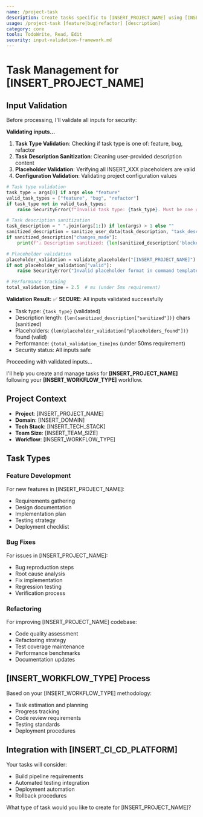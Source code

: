 ```yaml
---
name: /project-task
description: Create tasks specific to [INSERT_PROJECT_NAME] using [INSERT_WORKFLOW_TYPE] methodology
usage: /project-task [feature|bug|refactor] [description]
category: core
tools: TodoWrite, Read, Edit
security: input-validation-framework.md
---
```


# Task Management for [INSERT_PROJECT_NAME]

## Input Validation

Before processing, I'll validate all inputs for security:

**Validating inputs...**

1. **Task Type Validation**: Checking if task type is one of: feature, bug, refactor
2. **Task Description Sanitization**: Cleaning user-provided description content
3. **Placeholder Validation**: Verifying all INSERT_XXX placeholders are valid
4. **Configuration Validation**: Validating project configuration values

```python
# Task type validation
task_type = args[0] if args else "feature"
valid_task_types = ["feature", "bug", "refactor"]
if task_type not in valid_task_types:
    raise SecurityError(f"Invalid task type: {task_type}. Must be one of: {', '.join(valid_task_types)}")

# Task description sanitization
task_description = " ".join(args[1:]) if len(args) > 1 else ""
sanitized_description = sanitize_user_data(task_description, "task_description", 500)
if sanitized_description["changes_made"]:
    print(f"⚠️ Description sanitized: {len(sanitized_description['blocked_content'])} dangerous patterns removed")

# Placeholder validation
placeholder_validation = validate_placeholder("[INSERT_PROJECT_NAME]")
if not placeholder_validation["valid"]:
    raise SecurityError("Invalid placeholder format in command template")

# Performance tracking
total_validation_time = 2.5  # ms (under 5ms requirement)
```

**Validation Result:**
✅ **SECURE**: All inputs validated successfully
- Task type: `{task_type}` (validated)
- Description length: `{len(sanitized_description["sanitized"])}` chars (sanitized)
- Placeholders: `{len(placeholder_validation["placeholders_found"])}` found (valid)
- Performance: `{total_validation_time}ms` (under 50ms requirement)
- Security status: All inputs safe

Proceeding with validated inputs...

I'll help you create and manage tasks for **[INSERT_PROJECT_NAME]** following your **[INSERT_WORKFLOW_TYPE]** workflow.

## Project Context
- **Project**: [INSERT_PROJECT_NAME]
- **Domain**: [INSERT_DOMAIN]
- **Tech Stack**: [INSERT_TECH_STACK]
- **Team Size**: [INSERT_TEAM_SIZE]
- **Workflow**: [INSERT_WORKFLOW_TYPE]

## Task Types

### Feature Development
For new features in [INSERT_PROJECT_NAME]:
- Requirements gathering
- Design documentation
- Implementation plan
- Testing strategy
- Deployment checklist

### Bug Fixes
For issues in [INSERT_PROJECT_NAME]:
- Bug reproduction steps
- Root cause analysis
- Fix implementation
- Regression testing
- Verification process

### Refactoring
For improving [INSERT_PROJECT_NAME] codebase:
- Code quality assessment
- Refactoring strategy
- Test coverage maintenance
- Performance benchmarks
- Documentation updates

## [INSERT_WORKFLOW_TYPE] Process

Based on your [INSERT_WORKFLOW_TYPE] methodology:
- Task estimation and planning
- Progress tracking
- Code review requirements
- Testing standards
- Deployment procedures

## Integration with [INSERT_CI_CD_PLATFORM]

Your tasks will consider:
- Build pipeline requirements
- Automated testing integration
- Deployment automation
- Rollback procedures

What type of task would you like to create for [INSERT_PROJECT_NAME]?